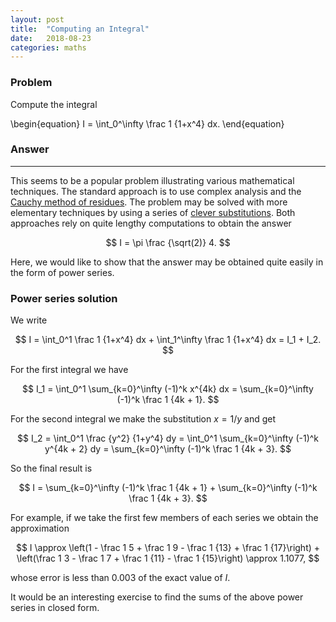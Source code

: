 ```yaml
---
layout: post
title:  "Computing an Integral"
date:   2018-08-23
categories: maths
---
```


### Problem
Compute the integral

\begin{equation}
  I = \int_0^\infty \frac 1 {1+x^4} dx.
\end{equation}

### Answer
***

This seems to be a popular problem illustrating various mathematical techniques. The standard approach is to use complex analysis and the [Cauchy method of residues](https://en.wikipedia.org/wiki/Residue_theorem). The problem may be solved with more elementary techniques by using a series of [clever substitutions](https://www.youtube.com/watch?v=CIRGU-Zc9h4&feature=share). Both approaches rely on quite lengthy computations to obtain the answer

$$
I =  \pi \frac {\sqrt(2)} 4.
$$

Here, we would like to show that the answer may be obtained quite easily in the form of power series.

### Power series solution

We write

$$
I = \int_0^1 \frac 1 {1+x^4} dx + \int_1^\infty \frac 1 {1+x^4} dx = I_1 + I_2.
$$

For the first integral we have

$$
I_1 = \int_0^1 \sum_{k=0}^\infty (-1)^k x^{4k} dx = \sum_{k=0}^\infty (-1)^k \frac 1 {4k + 1}.
$$

For the second integral we make the substitution $x = 1/y$ and get

$$
I_2 = \int_0^1 \frac {y^2} {1+y^4} dy = \int_0^1 \sum_{k=0}^\infty (-1)^k y^{4k + 2} dy = \sum_{k=0}^\infty (-1)^k \frac 1 {4k + 3}.
$$

So the final result is

$$
I = \sum_{k=0}^\infty (-1)^k \frac 1 {4k + 1} + \sum_{k=0}^\infty (-1)^k \frac 1 {4k + 3}.
$$

For example, if we take the first few members of each series we obtain the approximation

$$
I \approx \left(1 - \frac 1 5 + \frac 1 9 - \frac 1 {13} + \frac 1 {17}\right) + \left(\frac 1 3 - \frac 1 7 + \frac 1 {11} - \frac 1 {15}\right) \approx 1.1077,
$$

whose error is less than $0.003$ of the exact value of $I$.

It would be an interesting exercise to find the sums of the above power series in closed form.
